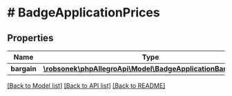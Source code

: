 # # BadgeApplicationPrices

## Properties

Name | Type | Description | Notes
------------ | ------------- | ------------- | -------------
**bargain** | [**\robsonek\phpAllegroApi\Model\BadgeApplicationBargainPrice**](BadgeApplicationBargainPrice.md) |  | [optional]

[[Back to Model list]](../../README.md#models) [[Back to API list]](../../README.md#endpoints) [[Back to README]](../../README.md)

